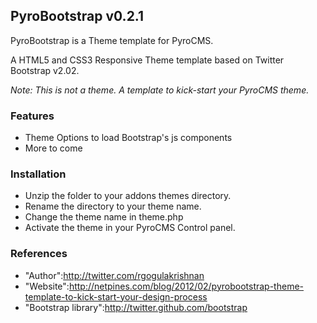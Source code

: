 ## PyroBootstrap v0.2.1

PyroBootstrap is a Theme template for PyroCMS.

A HTML5 and CSS3 Responsive Theme template based on Twitter Bootstrap v2.02.

*Note: This is not a theme. A template to kick-start your PyroCMS theme.*

### Features

* Theme Options to load Bootstrap's js components
* More to come

### Installation

* Unzip the folder to your addons themes directory.
* Rename the directory to your theme name.
* Change the theme name in theme.php
* Activate the theme in your PyroCMS Control panel.

### References

* "Author":http://twitter.com/rgogulakrishnan
* "Website":http://netpines.com/blog/2012/02/pyrobootstrap-theme-template-to-kick-start-your-design-process
* "Bootstrap library":http://twitter.github.com/bootstrap